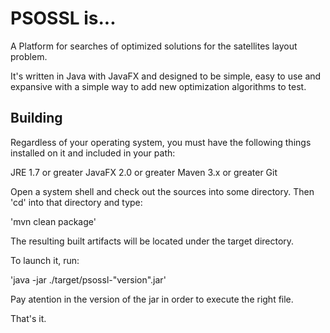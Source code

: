 PSOSSL is...
======

A Platform for searches of optimized solutions for the satellites layout problem.

It's written in Java with JavaFX and designed to be simple, easy to use and expansive with a simple way to add new optimization algorithms to test.

Building
-------

Regardless of your operating system, you must have the following things installed on it and included in your path:

JRE 1.7 or greater
JavaFX 2.0 or greater
Maven 3.x or greater
Git

Open a system shell and check out the sources into some directory. Then 'cd' into that directory and type:

'mvn clean package'

The resulting built artifacts will be located under the target directory. 

To launch it, run:

'java -jar ./target/psossl-"version".jar'

Pay atention in the version of the jar in order to execute the right file.

That's it.
